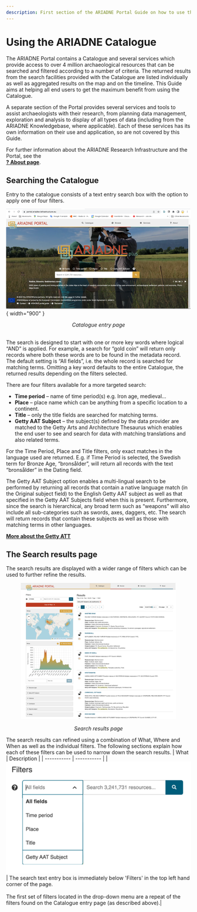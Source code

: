 ```yaml
---
description: First section of the ARIADNE Portal Guide on how to use the Catalogue - 4 basic search filters and the Search results page. 
---
```


# Using the ARIADNE Catalogue

The ARIADNE Portal contains a Catalogue and several services which provide access to over 4 million archaeological resources that can be searched and filtered according to a number of criteria. The returned results from the search facilities provided with the Catalogue are listed individually as well as aggregated results on the map and on the timeline. This Guide aims at helping all end users to get the maximum benefit from using the Catalogue.

A separate section of the Portal provides several services and tools to assist archaeologists with their research, from planning data management, exploration and analysis to display of all types of data (including from the ARIADNE Knowledgebase, where applicable). Each of these services has its own information on their use and application, so are not covered by this Guide.

For further information about the ARIADNE Research Infrastructure and the Portal, see the <BR> [**? About page**](https://portal.ariadne-infrastructure.eu/about).

## Searching the Catalogue
Entry to the catalogue consists of a text entry search box with the option to apply one of four filters.

![Alt text](../assets/01-Landing-page-1000x542.png){ width="900" }
<p align=center><i>Catalogue entry page</i></p>
<BR>
The search is designed to start with one or more key words where logical “AND” is applied. For example, a search for “gold coin” will return only records where both these words are to be found in the metadata record. The default setting is “All fields”, i.e. the whole record is searched for matching terms. Omitting a key word defaults to the entire Catalogue, the returned results depending on the filters selected.

There are four filters available for a more targeted search:

- **Time period** – name of time period(s) e.g. Iron age, medieval…
- **Place** – place name which can be anything from a specific location to a continent.
- **Title** – only the title fields are searched for matching terms.
- **Getty AAT Subject** – the subject(s) defined by the data provider are matched to the Getty Arts and Architecture Thesaurus which enables the end user to see and search for data with matching translations and also related terms.

For the Time Period, Place and Title filters, only exact matches in the language used are returned. E.g. if Time Period is selected, the Swedish term for Bronze Age, “bronsålder”, will return all records with the text “bronsålder” in the Dating field.

The Getty AAT Subject option enables a multi-lingual search to be performed by returning all records that contain a native language match (in the Original subject field) to the English Getty AAT subject as well as that specified in the Getty AAT Subjects field when this is present. Furthermore, since the search is hierarchical, any broad term such as “weapons” will also include all sub-categories such as swords, axes, daggers, etc. The search will return records that contain these subjects as well as those with matching terms in other languages.

[**More about the Getty ATT**](https://www.getty.edu/research/tools/vocabularies/aat/about.html)

## The Search results page
The search results are displayed with a wider range of filters which can be used to further refine the results.

<figure>
<img src="../assets/02-Search-results-800x701.png" width="1000" />
<figcaption><p align=center><i>Search results page</i></figcaption>
</figure>


The search results can refined using a combination of What, Where and When as well as the individual filters. The following sections explain how each of these filters can be used to narrow down the search results.
| What | Description |
| ----------- | ----------- |
| ![Alt text](../assets/03-Filters.png) | The search text entry box is immediately below 'Filters' in the top left hand corner of the page. <br><br> The first set of filters located in the drop-down menu are a repeat of the filters found on the Catalogue entry page (as described above).|

